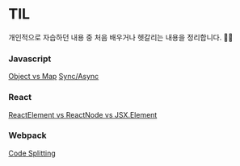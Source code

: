 # TIL

개인적으로 자습하던 내용 중 처음 배우거나 헷갈리는 내용을 정리합니다. 🧑‍💻

### Javascript

[Object vs Map](/javascript/object_vs_map.md)
[Sync/Async](/javasscript/sync-async.md)

### React

[ReactElement vs ReactNode vs JSX.Element](/react/ReactNode_vs_ReactElement_vs_JSXElement.md)

### Webpack

[Code Splitting](/webpack/code_splitting.md)
